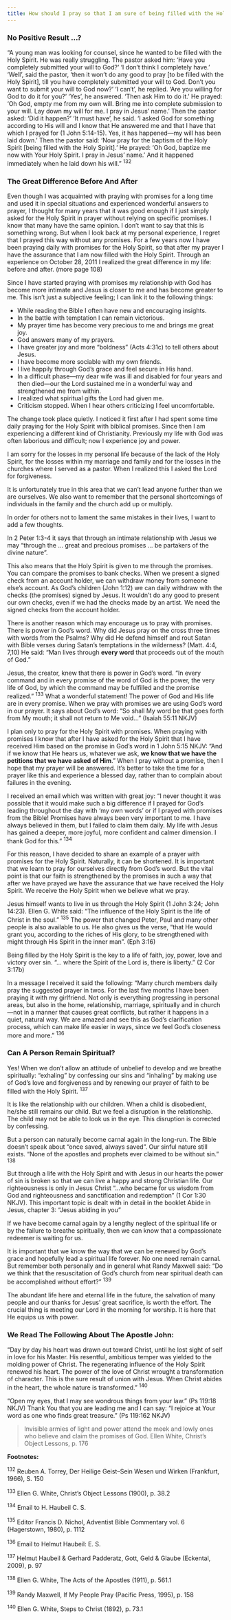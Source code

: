 ```yaml
---
title: How should I pray so that I am sure of being filled with the Holy Spirit?
---
```


### No Positive Result ...?

“A young man was looking for counsel, since he wanted to be filled with the Holy Spirit. He was really struggling. The pastor asked him: ‘Have you completely submitted your will to God?’ ‘I don’t think I completely have.’ ‘Well’, said the pastor, ‘then it won’t do any good to pray [to be filled with the Holy Spirit], till you have completely submitted your will to God. Don’t you want to submit your will to God now?’ ‘I can‘t’, he replied. ‘Are you willing for God to do it for you?’ ‘Yes’, he answered. ‘Then ask Him to do it.’ He prayed: ‘Oh God, empty me from my own will. Bring me into complete submission to your will. Lay down my will for me. I pray in Jesus’ name.’ Then the pastor asked: ‘Did it happen?’ ‘It must have’, he said. ‘I asked God for something according to His will and I know that He answered me and that I have that which I prayed for (1 John 5:14-15). Yes, it has happened—my will has been laid down.’ Then the pastor said: ‘Now pray for the baptism of the Holy Spirit [being filled with the Holy Spirit].’ He prayed: ‘Oh God, baptize me now with Your Holy Spirit. I pray in Jesus’ name.’ And it happened immediately when he laid down his will.” <sup>132</sup>

### The Great Difference Before And After

Even though I was acquainted with praying with promises for a long time and used it in special situations and experienced wonderful answers to prayer, I thought for many years that it was good enough if I just simply asked for the Holy Spirit in prayer without relying on specific promises. I know that many have the same opinion. I don’t want to say that this is something wrong. But when I look back at my personal experience, I regret that I prayed this way without any promises. For a few years now I have been praying daily with promises for the Holy Spirit, so that after my prayer I have the assurance that I am now filled with the Holy Spirit. Through an experience on October 28, 2011 I realized the great difference in my life: before and after. (more page 108)

Since I have started praying with promises my relationship with God has become more intimate and Jesus is closer to me and has become greater to me. This isn’t just a subjective feeling; I can link it to the following things:

- While reading the Bible I often have new and encouraging insights.
- In the battle with temptation I can remain victorious.
- My prayer time has become very precious to me and brings me great joy.
- God answers many of my prayers.
- I have greater joy and more “boldness” (Acts 4:31c) to tell others about Jesus.
- I have become more sociable with my own friends.
- I live happily through God’s grace and feel secure in His hand.
- In a difficult phase—my dear wife was ill and disabled for four years and then died—our the Lord sustained me in a wonderful way and strengthened me from within.
- I realized what spiritual gifts the Lord had given me.
- Criticism stopped. When I hear others criticizing I feel uncomfortable.

The change took place quietly. I noticed it first after I had spent some time daily praying for the Holy Spirit with biblical promises. Since then I am experiencing a different kind of Christianity. Previously my life with God was often laborious and difficult; now I experience joy and power.

I am sorry for the losses in my personal life because of the lack of the Holy Spirit, for the losses within my marriage and family and for the losses in the churches where I served as a pastor. When I realized this I asked the Lord for forgiveness.

It is unfortunately true in this area that we can’t lead anyone further than we are ourselves. We also want to remember that the personal shortcomings of individuals in the family and the church add up or multiply.

In order for others not to lament the same mistakes in their lives, I want to add a few thoughts.

In 2 Peter 1:3-4 it says that through an intimate relationship with Jesus we may “through the ... great and precious promises ... be partakers of the divine nature”.

This also means that the Holy Spirit is given to me through the promises. You can compare the promises to bank checks. When we present a signed check from an account holder, we can withdraw money from someone else’s account. As God’s children (John 1:12) we can daily withdraw with the checks (the promises) signed by Jesus. It wouldn’t do any good to present our own checks, even if we had the checks made by an artist. We need the signed checks from the account holder.

There is another reason which may encourage us to pray with promises. There is power in God’s word. Why did Jesus pray on the cross three times with words from the Psalms? Why did He defend himself and rout Satan with Bible verses during Satan’s temptations in the wilderness? (Matt. 4:4, 7,10) He said: “Man lives through **every word** that proceeds out of the mouth of God.”

Jesus, the creator, knew that there is power in God’s word. “In every command and in every promise of the word of God is the power, the very life of God, by which the command may be fulfilled and the promise realized.” <sup>133</sup> What a wonderful statement! The power of God and His life are in every promise. When we pray with promises we are using God’s word in our prayer. It says about God’s word: “So shall My word be that goes forth from My mouth; it shall not return to Me void...” (Isaiah 55:11 NKJV)

I plan only to pray for the Holy Spirit with promises. When praying with promises I know that after I have asked for the Holy Spirit that I have received Him based on the promise in God’s word in 1 John 5:15 NKJV: “And if we know that He hears us, whatever we ask, **we know that we have the petitions that we have asked of Him**.” When I pray without a promise, then I hope that my prayer will be answered. It’s better to take the time for a prayer like this and experience a blessed day, rather than to complain about failures in the evening.

I received an email which was written with great joy: “I never thought it was possible that it would make such a big difference if I prayed for God’s leading throughout the day with ‘my own words’ or if I prayed with promises from the Bible! Promises have always been very important to me. I have always believed in them, but I failed to claim them daily. My life with Jesus has gained a deeper, more joyful, more confident and calmer dimension. I thank God for this.” <sup>134</sup>

For this reason, I have decided to share an example of a prayer with promises for the Holy Spirit. Naturally, it can be shortened. It is important that we learn to pray for ourselves directly from God’s word. But the vital point is that our faith is strengthened by the promises in such a way that after we have prayed we have the assurance that we have received the Holy Spirit. We receive the Holy Spirit when we believe what we pray.

Jesus himself wants to live in us through the Holy Spirit (1 John 3:24; John 14:23). Ellen G. White said: “The influence of the Holy Spirit is the life of Christ in the soul.” <sup>135</sup> The power that changed Peter, Paul and many other people is also available to us. He also gives us the verse, “that He would grant you, according to the riches of His glory, to be strengthened with might through His Spirit in the inner man”. (Eph 3:16)

Being filled by the Holy Spirit is the key to a life of faith, joy, power, love and victory over sin. “... where the Spirit of the Lord is, there is liberty.” (2 Cor 3:17b)

In a message I received it said the following: “Many church members daily pray the suggested prayer in twos. For the last five months I have been praying it with my girlfriend. Not only is everything progressing in personal areas, but also in the home, relationship, marriage, spiritually and in church—not in a manner that causes great conflicts, but rather it happens in a quiet, natural way. We are amazed and see this as God’s clarification process, which can make life easier in ways, since we feel God’s closeness more and more.” <sup>136</sup>

### Can A Person Remain Spiritual?

Yes! When we don’t allow an attitude of unbelief to develop and we breathe spiritually: “exhaling” by confessing our sins and “inhaling” by making use of God’s love and forgiveness and by renewing our prayer of faith to be filled with the Holy Spirit. <sup>137</sup>

It is like the relationship with our children. When a child is disobedient, he/she still remains our child. But we feel a disruption in the relationship. The child may not be able to look us in the eye. This disruption is corrected by confessing.

But a person can naturally become carnal again in the long-run. The Bible doesn’t speak about “once saved, always saved”. Our sinful nature still exists. “None of the apostles and prophets ever claimed to be without sin.” <sup>138</sup>

But through a life with the Holy Spirit and with Jesus in our hearts the power of sin is broken so that we can live a happy and strong Christian life. Our righteousness is only in Jesus Christ “...who became for us wisdom from God and righteousness and sanctification and redemption” (1 Cor 1:30 NKJV). This important topic is dealt with in detail in the booklet Abide in Jesus, chapter 3: “Jesus abiding in you”

If we have become carnal again by a lengthy neglect of the spiritual life or by the failure to breathe spiritually, then we can know that a compassionate redeemer is waiting for us.

It is important that we know the way that we can be renewed by God’s grace and hopefully lead a spiritual life forever. No one need remain carnal. But remember both personally and in general what Randy Maxwell said: “Do we think that the resuscitation of God’s church from near spiritual death can be accomplished without effort?” <sup>139</sup>

The abundant life here and eternal life in the future, the salvation of many people and our thanks for Jesus’ great sacrifice, is worth the effort. The crucial thing is meeting our Lord in the morning for worship. It is here that He equips us with power.

### We Read The Following About The Apostle John:

“Day by day his heart was drawn out toward Christ, until he lost sight of self in love for his Master. His resentful, ambitious temper was yielded to the molding power of Christ. The regenerating influence of the Holy Spirit renewed his heart. The power of the love of Christ wrought a transformation of character. This is the sure result of union with Jesus. When Christ abides in the heart, the whole nature is transformed.” <sup>140</sup>

“Open my eyes, that I may see wondrous things from your law.” (Ps 119:18 NKJV) Thank You that you are leading me and I can say: “I rejoice at Your word as one who finds great treasure.” (Ps 119:162 NKJV)

> <callout></callout>
> Invisible armies of light and power attend the meek and lowly ones who believe and claim the promises of God. Ellen White, Christ’s Object Lessons, p. 176

**Footnotes:**

<sup>132</sup> Reuben A. Torrey, Der Heilige Geist–Sein Wesen und Wirken (Frankfurt, 1966), S. 150

<sup>133</sup> Ellen G. White, Christ’s Object Lessons (1900), p. 38.2

<sup>134</sup> Email to H. Haubeil C. S. 

<sup>135</sup> Editor Francis D. Nichol, Adventist Bible Commentary vol. 6 (Hagerstown, 1980), p. 1112

<sup>136</sup> Email to Helmut Haubeil: E. S. 

<sup>137</sup> Helmut Haubeil & Gerhard Padderatz, Gott, Geld & Glaube (Eckental, 2009), p. 97

<sup>138</sup> Ellen G. White, The Acts of the Apostles (1911), p. 561.1

<sup>139</sup> Randy Maxwell, If My People Pray (Pacific Press, 1995), p. 158

<sup>140</sup> Ellen G. White, Steps to Christ (1892), p. 73.1